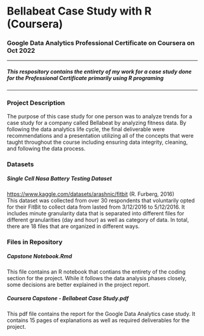# Bellabeat Case Study with R (Coursera)
### Google Data Analytics Professional Certificate on Coursera on Oct 2022

---
##### This respository contains the entirety of my work for a case study done for the Professional Certificate primarily using R programing
---

### Project Description
The purpose of this case study for one person was to analyze trends for a case study for a company called Bellabeat by analyzing fitness data. By following the data analytics life cycle, the final deliverable were recommendations and a presentation utilizing all of the concepts that were taught throughout the course including ensuring data integrity, cleaning, and following the data process.

### Datasets
##### Single Cell Nasa Battery Testing Dataset
https://www.kaggle.com/datasets/arashnic/fitbit (R. Furberg, 2016)</br>
This dataset was collected from over 30 respondents that voluntarily opted for their FitBit to collect data from lasted from 3/12/2016 to 5/12/2016. It includes minute granularity data that is separated into different files for different granularities (day and hour) as well as category of data. In total, there are 18 files that are organized in different ways.

### Files in Repository
##### Capstone Notebook.Rmd
This file contains an R notebook that contians the entirety of the coding section for the project. While it follows the data analysis phases closely, some decisions are better explained in the project report.

##### Coursera Capstone - Bellabeat Case Study.pdf
This pdf file contains the report for the Google Data Analytics case study. It contains 15 pages of explanations as well as required deliverables for the project. 
